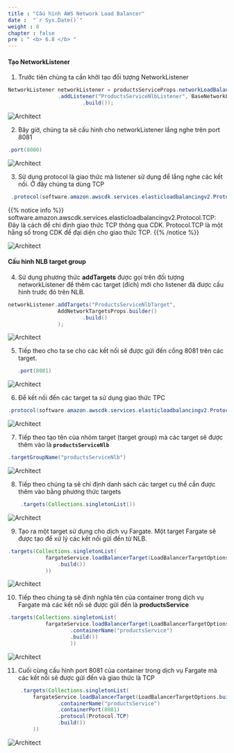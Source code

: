 ```yaml
---
title : "Cấu hình AWS Network Load Balancer"
date :  "`r Sys.Date()`" 
weight : 8
chapter : false
pre : " <b> 6.8 </b> "
---
```


#### Tạo NetworkListener

1. Trước tiên chùng ta cần khởi tạo đối tượng NetworkListener 

```java
NetworkListener networkListener = productsServiceProps.networkLoadBalancer()
                .addListener("ProductsServiceNlbListener", BaseNetworkListenerProps.builder()
                        .build());
```
![Architect](/images/6/configNLB/01.png?featherlight=false&width=60pc)

2. Bây giờ, chúng ta sẽ cấu hình cho networkListener lắng nghe trên port 8081

```java
.port(8080)
```

![Architect](/images/6/configNLB/02.png?featherlight=false&width=60pc)

3. Sử dụng protocol là giao thức mà listener sử dụng để lắng nghe các kết nối. Ở đây chúng ta dùng TCP

```java
 .protocol(software.amazon.awscdk.services.elasticloadbalancingv2.Protocol.TCP)
```

{{% notice info %}}
software.amazon.awscdk.services.elasticloadbalancingv2.Protocol.TCP: Đây là cách để chỉ định giao thức TCP thông qua CDK. Protocol.TCP là một hằng số trong CDK để đại diện cho giao thức TCP.
{{% /notice %}}

![Architect](/images/6/configNLB/03.png?featherlight=false&width=60pc)

#### Cấu hình NLB target group

4. Sử dụng phương thức **addTargets** được gọi trên đối tượng networkListener để thêm các target (đích) mới cho listener đã được cấu hình trước đó trên NLB.

```java
networkListener.addTargets("ProductsServiceNlbTarget",
                AddNetworkTargetsProps.builder()
                        .build()
                );
```
![Architect](/images/6/configNLB/04.png?featherlight=false&width=60pc)

5. Tiếp theo cho ta se cho các kết nối sẽ được gửi đến cổng 8081 trên các target.

```java
   .port(8081)
```
![Architect](/images/6/configNLB/05.png?featherlight=false&width=60pc)

6. Để kết nối đến các target ta sử dụng giao thức TPC

```java
.protocol(software.amazon.awscdk.services.elasticloadbalancingv2.Protocol.TCP)
```

![Architect](/images/6/configNLB/06.png?featherlight=false&width=60pc)

7. Tiếp theo tạo tên của nhóm target (target group) mà các target sẽ được thêm vào là **``productsServiceNlb``**

```java
.targetGroupName("productsServiceNlb")
```
![Architect](/images/6/configNLB/07.png?featherlight=false&width=60pc)

8. Tiếp theo chúng ta sẽ chỉ định danh sách các target cụ thể cần được thêm vào bằng phương thức targets

```java
    .targets(Collections.singletonList())
```
![Architect](/images/6/configNLB/08.png?featherlight=false&width=60pc)

9. Tạo ra một target sử dụng cho dịch vụ Fargate. Một target Fargate sẽ được tạo để xử lý các kết nối gửi đến từ NLB.

```java
.targets(Collections.singletonList(
            fargateService.loadBalancerTarget(LoadBalancerTargetOptions.builder()
                .build())
            ))
```
![Architect](/images/6/configNLB/09.png?featherlight=false&width=60pc)

10. Tiếp theo chúng ta sẽ định nghĩa tên của container trong dịch vụ Fargate mà các kết nối sẽ được gửi đến là **productsService**

```java
.targets(Collections.singletonList(
            fargateService.loadBalancerTarget(LoadBalancerTargetOptions.builder()
                    .containerName("productsService")
                    .build())
                    ))
```
![Architect](/images/6/configNLB/10.png?featherlight=false&width=60pc)

11. Cuối cùng cấu hình port 8081 của container trong dịch vụ Fargate mà các kết nối sẽ được gửi đến và giao thức là TCP

```java
    .targets(Collections.singletonList(
        fargateService.loadBalancerTarget(LoadBalancerTargetOptions.builder()
                .containerName("productsService")
                .containerPort(8081)
                .protocol(Protocol.TCP)
                .build())
        ))
```
![Architect](/images/6/configNLB/11.png?featherlight=false&width=60pc)


